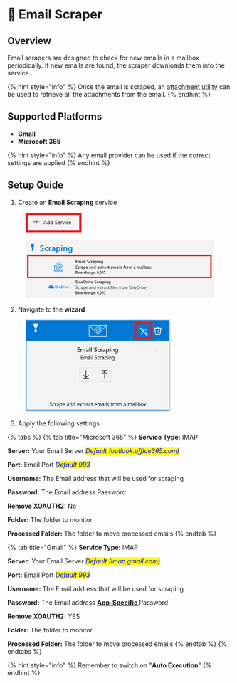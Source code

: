 # 📧 Email Scraper

## Overview

Email scrapers are designed to check for new emails in a mailbox periodically. If new emails are found, the scraper downloads them into the service.

{% hint style="info" %}
Once the email is scraped, an [attachment utility](../utilities/attachment-utility.md) can be used to retrieve all the attachments from the email.
{% endhint %}

## Supported Platforms

* **Gmail**
* **Microsoft 365**

{% hint style="info" %}
Any email provider can be used if the correct settings are applied&#x20;
{% endhint %}

## Setup Guide

1. Create an **Email Scraping** service

<figure><img src="../../.gitbook/assets/image (1).png" alt=""><figcaption></figcaption></figure>

<figure><img src="../../.gitbook/assets/image (2).png" alt=""><figcaption></figcaption></figure>

2. Navigate to the **wizard**

<figure><img src="../../.gitbook/assets/image (3).png" alt=""><figcaption></figcaption></figure>

3. Apply the following settings

{% tabs %}
{% tab title="Microsoft 365" %}
**Service Type:** IMAP

**Server:** Your Email Server _<mark style="color:blue;">Default (outlook.office365.com)</mark>_

**Port:** Email Port _<mark style="color:blue;">Default 993</mark>_

**Username:** The Email address that will be used for scraping

**Password:** The Email address Password

**Remove XOAUTH2:** No

**Folder:** The folder to monitor

**Processed Folder:** The folder to move processed emails&#x20;
{% endtab %}

{% tab title="Gmail" %}
**Service Type:** IMAP

**Server:** Your Email Server _<mark style="color:blue;">Default (imap.gmail.com)</mark>_

**Port:** Email Port _<mark style="color:blue;">Default 993</mark>_

**Username:** The Email address that will be used for scraping

**Password:** The Email address [**App-Specific** ](https://support.google.com/accounts/answer/185833?hl=en)Password

**Remove XOAUTH2:** YES

**Folder:** The folder to monitor

**Processed Folder:** The folder to move processed emails&#x20;
{% endtab %}
{% endtabs %}

{% hint style="info" %}
Remember to switch on "**Auto Execution**"
{% endhint %}
